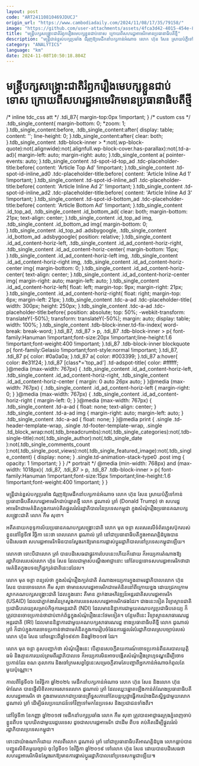 ```yaml
---
layout: post
code: "ART24110810469JDUCJ"
origin_url: "https://www.cambodiadaily.com/2024/11/08/17/35/79158/"
image: "https://github.com/user-attachments/assets/4fca3d42-4015-454e-8220-919b751aa044"
title: "មន្ត្រី​បក្ស​សង្គ្រោះ​ជាតិ​រំឭក​រឿង​មេ​បក្ស​ខ្លួន​ជាប់​ទោស ក្រោយពី​សហរដ្ឋ​អាមេរិក​មាន​ប្រធានាធិបតី​ថ្មី"
description: "មន្ត្រី​ជាន់ខ្ពស់​បក្ស​ប្រឆាំង ជំរុញ​ឱ្យ​មេដឹកនាំ​បក្ស​កាន់​អំណាច លោក ហ៊ុន សែន ស្រាយ​បំភ្លឺ​ទៅ​កាន់​ប្រធានាធិបតី​សហរដ្ឋ​អាមេរិក​ជាប់​ឆ្នោត​ថ្មី លោក ដូណាល់ ត្រាំ (Donald Trump) ថា សហរដ្ឋ​អាមេរិក​ជា​មេ​គំនិត​ក្នុង​ការ​គប់គិត​ផ្តួល​រំលំ​រដ្ឋាភិបាល​នៃ​ប្រទេស​កម្ពុជា ក្នុង​សំណុំរឿង​ប្រធាន​គណបក្ស​សង្គ្រោះ​ជាតិ លោក កឹម សុខា។"
category: "ANALYTICS"
language: "km"
date: 2024-11-08T10:50:18.804Z
---
```


# មន្ត្រី​បក្ស​សង្គ្រោះ​ជាតិ​រំឭក​រឿង​មេ​បក្ស​ខ្លួន​ជាប់​ទោស ក្រោយពី​សហរដ្ឋ​អាមេរិក​មាន​ប្រធានាធិបតី​ថ្មី

/\* inline tdc\_css att \*/ .tdi\_87{ margin-top:0px !important; } /\* custom css \*/ .tdb\_single\_content{ margin-bottom: 0; \*zoom: 1; }.tdb\_single\_content:before, .tdb\_single\_content:after{ display: table; content: ''; line-height: 0; }.tdb\_single\_content:after{ clear: both; }.tdb\_single\_content .tdb-block-inner > \*:not(.wp-block-quote):not(.alignwide):not(.alignfull.wp-block-cover.has-parallax):not(.td-a-ad){ margin-left: auto; margin-right: auto; }.tdb\_single\_content a{ pointer-events: auto; }.tdb\_single\_content .td-spot-id-top\_ad .tdc-placeholder-title:before{ content: 'Article Top Ad' !important; }.tdb\_single\_content .td-spot-id-inline\_ad0 .tdc-placeholder-title:before{ content: 'Article Inline Ad 1' !important; }.tdb\_single\_content .td-spot-id-inline\_ad1 .tdc-placeholder-title:before{ content: 'Article Inline Ad 2' !important; }.tdb\_single\_content .td-spot-id-inline\_ad2 .tdc-placeholder-title:before{ content: 'Article Inline Ad 3' !important; }.tdb\_single\_content .td-spot-id-bottom\_ad .tdc-placeholder-title:before{ content: 'Article Bottom Ad' !important; }.tdb\_single\_content .id\_top\_ad, .tdb\_single\_content .id\_bottom\_ad{ clear: both; margin-bottom: 21px; text-align: center; }.tdb\_single\_content .id\_top\_ad img, .tdb\_single\_content .id\_bottom\_ad img{ margin-bottom: 0; }.tdb\_single\_content .id\_top\_ad .adsbygoogle, .tdb\_single\_content .id\_bottom\_ad .adsbygoogle{ position: relative; }.tdb\_single\_content .id\_ad\_content-horiz-left, .tdb\_single\_content .id\_ad\_content-horiz-right, .tdb\_single\_content .id\_ad\_content-horiz-center{ margin-bottom: 15px; }.tdb\_single\_content .id\_ad\_content-horiz-left img, .tdb\_single\_content .id\_ad\_content-horiz-right img, .tdb\_single\_content .id\_ad\_content-horiz-center img{ margin-bottom: 0; }.tdb\_single\_content .id\_ad\_content-horiz-center{ text-align: center; }.tdb\_single\_content .id\_ad\_content-horiz-center img{ margin-right: auto; margin-left: auto; }.tdb\_single\_content .id\_ad\_content-horiz-left{ float: left; margin-top: 9px; margin-right: 21px; }.tdb\_single\_content .id\_ad\_content-horiz-right{ float: right; margin-top: 6px; margin-left: 21px; }.tdb\_single\_content .tdc-a-ad .tdc-placeholder-title{ width: 300px; height: 250px; }.tdb\_single\_content .tdc-a-ad .tdc-placeholder-title:before{ position: absolute; top: 50%; -webkit-transform: translateY(-50%); transform: translateY(-50%); margin: auto; display: table; width: 100%; }.tdb\_single\_content .tdb-block-inner.td-fix-index{ word-break: break-word; }.tdi\_87, .tdi\_87 > p, .tdi\_87 .tdb-block-inner > p{ font-family:Hanuman !important;font-size:20px !important;line-height:1.6 !important;font-weight:400 !important; }.tdi\_87 .tdb-block-inner blockquote p{ font-family:Gelasio !important;font-style:normal !important; }.tdi\_87, .tdi\_87 p{ color: #0a0a0a; }.tdi\_87 a{ color: #003399; }.tdi\_87 a:hover{ color: #e31f24; }.tdi\_87 \[class\*='top\_ad'\] .td-adspot-title{ color: #ffffff; }@media (max-width: 767px) { .tdb\_single\_content .id\_ad\_content-horiz-left, .tdb\_single\_content .id\_ad\_content-horiz-right, .tdb\_single\_content .id\_ad\_content-horiz-center { margin: 0 auto 26px auto; } }@media (max-width: 767px) { .tdb\_single\_content .id\_ad\_content-horiz-left { margin-right: 0; } }@media (max-width: 767px) { .tdb\_single\_content .id\_ad\_content-horiz-right { margin-left: 0; } }@media (max-width: 767px) { .tdb\_single\_content .td-a-ad { float: none; text-align: center; } .tdb\_single\_content .td-a-ad img { margin-right: auto; margin-left: auto; } .tdb\_single\_content .tdc-a-ad { float: none; } }@media print { .single .td-header-template-wrap, .single .td-footer-template-wrap, .single .td\_block\_wrap:not(.tdb\_breadcrumbs):not(.tdb\_single\_categories):not(.tdb-single-title):not(.tdb\_single\_author):not(.tdb\_single\_date ):not(.tdb\_single\_comments\_count ):not(.tdb\_single\_post\_views):not(.tdb\_single\_featured\_image):not(.tdb\_single\_content) { display: none; } .single.td-animation-stack-type0 .post img { opacity: 1 !important; } } /\* portrait \*/ @media (min-width: 768px) and (max-width: 1018px){ .tdi\_87, .tdi\_87 > p, .tdi\_87 .tdb-block-inner > p{ font-family:Hanuman !important;font-size:15px !important;line-height:1.6 !important;font-weight:400 !important; } }

មន្ត្រី​ជាន់ខ្ពស់​បក្ស​ប្រឆាំង ជំរុញ​ឱ្យ​មេដឹកនាំ​បក្ស​កាន់​អំណាច លោក ហ៊ុន សែន ស្រាយ​បំភ្លឺ​ទៅ​កាន់​ប្រធានាធិបតី​សហរដ្ឋ​អាមេរិក​ជាប់​ឆ្នោត​ថ្មី លោក ដូណាល់ ត្រាំ (Donald Trump) ថា សហរដ្ឋ​អាមេរិក​ជា​មេ​គំនិត​ក្នុង​ការ​គប់គិត​ផ្តួល​រំលំ​រដ្ឋាភិបាល​នៃ​ប្រទេស​កម្ពុជា ក្នុង​សំណុំរឿង​ប្រធាន​គណបក្ស​សង្គ្រោះ​ជាតិ លោក កឹម សុខា។

អតីត​នាយក​ខុទ្ទកាល័យ​ប្រធាន​គណបក្ស​សង្គ្រោះ​ជាតិ លោក មុត ចន្ថា សរសេរ​លើ​ទំព័រ​ហ្វេសប៊ុក​របស់​ខ្លួន​នៅ​ថ្ងៃទី​៧ វិច្ឆិកា នេះ​ថា ពេល​លោក ដូណាល់ ត្រាំ នៅ​ជា​ប្រធានាធិបតី​ក្នុង​អាណត្តិ​ដំបូង​បាន​បដិសេធ​ថា សហរដ្ឋ​អាមេរិក​មិន​បាន​ស្វែងរក​ឱ្យ​មាន​ការ​ផ្លាស់ប្ដូរ​រដ្ឋាភិបាល​នៅ​ប្រទេស​កម្ពុជា​ឡើយ។

លោក​ថា ទោះបីជា​លោក ត្រាំ បាន​បដិសេធ​ជា​ផ្លូវការ​បែប​នេះ​ហើយ​ក៏ដោយ ក៏​អយ្យការ​តំណាង​ឱ្យ​រដ្ឋាភិបាល​របស់​លោក ហ៊ុន សែន ដែល​ជា​ម្ចាស់​បណ្ដឹងអាជ្ញា​នោះ នៅតែ​បន្ត​ចោទ​សហរដ្ឋ​អាមេរិក​ថា​ជា​មេ​គំនិត​ក្នុង​បទឧក្រិដ្ឋ​ក្បត់​ជាតិ​នេះ​ដដែល។

លោក មុត ចន្ថា ពន្យល់​ថា ក្នុង​សំណុំរឿង​ក្បត់​ជាតិ តំណាង​អយ្យការ​ក្នុង​នាម​រដ្ឋាភិបាល​លោក ហ៊ុន សែន បាន​ចោទ​លោក កឹម សុខា ថា​មាន​សហរដ្ឋ​អាមេរិក​ជា​មេ​គំនិត​នៅ​ពី​ក្រោយ​ខ្នង ដោយ​ជ្រក​ក្រោម​ស្លាក​គណបក្ស​សង្គ្រោះ​ជាតិ ដែល​ក្នុង​នោះ គឺ​មាន ភ្នាក់ងារ​អភិវឌ្ឍន៍​អន្តរជាតិ​សហរដ្ឋ​អាមេរិក (USAID) ដែល​ជា​ភ្នាក់ងារ​នៃ​ក្រសួង​ការបរទេស​សហរដ្ឋ​អាមេរិក​ផង​ដែរ។ ជាង​នេះ​ទៀត វិទ្យាស្ថាន​ជាតិ​ប្រជាធិបតេយ្យ​សម្រាប់​កិច្ចការ​អន្តរជាតិ (NDI) ដែល​មាន​និន្នាការ​ជាមួយ​គណបក្ស​ប្រជាធិបតេយ្យ ក៏​ត្រូវ​បាន​ចោទប្រកាន់​ថា​ជាប់​ពាក់ព័ន្ធ​ក្នុង​សំណុំរឿង​នេះ​ថែម​ទៀត។ បន្ថែម​ពី​នេះ វិទ្យាស្ថាន​សាធារណរដ្ឋ​អន្តរជាតិ (IRI) ដែល​មាន​និន្នាការ​ជាមួយ​គណបក្ស​សាធារណរដ្ឋ ខាង​ប្រធានាធិបតី​ថ្មី លោក ដូណាល់ ត្រាំ ក៏​ជាប់​ក្នុង​ការ​ចោទប្រកាន់​ថា​ជា​មេ​គំនិត​ក្នុង​ការ​រៀបចំ​ផែនការ​ផ្តួល​រំលំ​រដ្ឋាភិបាល​ស្រប​ច្បាប់​របស់​លោក ហ៊ុន សែន នៅ​ចន្លោះ​ពី​ឆ្នាំ​១៩៩៣ និង​ឆ្នាំ​២០១៧ ដែរ។

លោក មុត ចន្ថា គូស​បញ្ជាក់​ថា សំណុំរឿង​នេះ បើ​គ្មាន​សេចក្តី​រាយការណ៍​ចោទប្រកាន់​ពី​នគរបាល​យុត្តិធម៌ និង​គ្មាន​ការ​យល់ព្រម​ពី​រដ្ឋាភិបាល​ទេ ក៏​អយ្យការ​មិន​អាច​បង្កើត​សំណុំរឿង​ព្រហ្មទណ្ឌ​ដើម្បី​ចោទប្រកាន់​ដែរ ខណៈ​តុលាការ និង​ចៅក្រម​សព្វថ្ងៃ​នេះ​សម្រេច​ក្តី​តាម​តែ​បញ្ជា​ពី​អ្នក​កាន់​អំណាច​កំពូល​តែ​មួយ​ប៉ុណ្ណោះ។

កាលពី​ថ្ងៃទី​០៦ ខែ​វិច្ឆិកា ឆ្នាំ​២០២៤ មេដឹកនាំ​បក្ស​កាន់​អំណាច លោក ហ៊ុន សែន និង​លោក ហ៊ុន ម៉ាណែត បាន​ផ្ញើ​លិខិត​អបអរ​សាទរ​លោក ដូណាល់ ត្រាំ ដែល​ឈ្នះ​ឆ្នោត​ឡើង​កាន់​តំណែង​ប្រធានាធិបតី​សហរដ្ឋ​អាមេរិក ថា ក្នុង​នាម​លោក​ជា​ប្រធាន​ព្រឹទ្ធសភា​នៅតែ​បន្ត​ប្ដេជ្ញា​ធ្វើការ​យ៉ាង​ជិតស្និទ្ធ​ជាមួយ​លោក ដូណាល់ ត្រាំ ដើម្បី​ផល​ប្រយោជន៍​ទៅវិញ​ទៅមក​នៃ​ប្រទេស និង​ប្រជាជន​ទាំង​ពីរ។

នៅ​ថ្ងៃទី​៣ ខែ​កញ្ញា ឆ្នាំ​២០១៧ មេដឹកនាំ​បក្ស​ប្រឆាំង លោក កឹម សុខា ត្រូវ​បាន​អាជ្ញាធរ​ក្រុង​ភ្នំពេញ​ចាប់​ខ្លួន​ពី​បទ ឃុបឃិត​ជាមួយ​រដ្ឋ​បរទេស ដូចជា​សហរដ្ឋ​អាមេរិក ជាដើម ពី​បទ គប់គិត​ដើម្បី​ផ្តួល​រំលំ​រដ្ឋាភិបាល​ប្រទេស​កម្ពុជា។

ទោះជា​យ៉ាងណា​ក៏ដោយ កាលពី​លោក ដូណាល់ ត្រាំ នៅ​ជា​ប្រធានាធិបតី​អាណត្តិ​ដំបូង លោក​ធ្លាប់​បាន​បញ្ជូន​លិខិត​មួយ​ច្បាប់ ចុះ​ថ្ងៃទី​០១ ខែ​វិច្ឆិកា ឆ្នាំ​២០១៩ ទៅ​លោក ហ៊ុន សែន ដោយ​បាន​បដិសេធ​ថា សហរដ្ឋ​អាមេរិក​មិន​ស្វែងរក​ឱ្យ​មាន​ការ​ផ្លាស់ប្ដូរ​រដ្ឋាភិបាល​នៅ​ប្រទេស​កម្ពុជា​ឡើយ៕